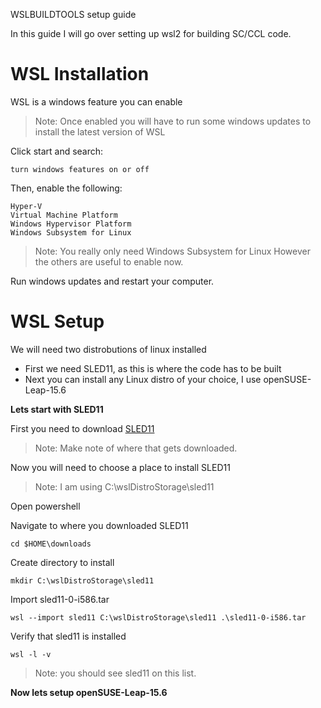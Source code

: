 WSLBUILDTOOLS setup guide

In this guide I will go over setting up wsl2 for building SC/CCL code.

# WSL Installation

WSL is a windows feature you can enable
>Note: Once enabled you will have to run some windows updates to install the latest version of WSL

Click start and search:
```
turn windows features on or off
```

Then, enable the following:
```
Hyper-V
Virtual Machine Platform
Windows Hypervisor Platform
Windows Subsystem for Linux
```
>Note: You really only need Windows Subsystem for Linux
>        However the others are useful to enable now.

Run windows updates and restart your computer.

# WSL Setup

We will need two distrobutions of linux installed
- First we need SLED11, as this is where the code has to be built
- Next you can install any Linux distro of your choice, I use openSUSE-Leap-15.6

**Lets start with SLED11**

First you need to download [SLED11](https://capstonelogistics-my.sharepoint.com/:u:/p/anthony_ledbetter/EdlROLDEiVVLkZPwJya-nFkBpigy3NB6ex3GxMbHBkT_Mg?e=y33KJd)
>Note: Make note of where that gets downloaded.

Now you will need to choose a place to install SLED11
>Note: I am using C:\wslDistroStorage\sled11

Open powershell

Navigate to where you downloaded SLED11
```
cd $HOME\downloads
```

Create directory to install
```
mkdir C:\wslDistroStorage\sled11
```

Import sled11-0-i586.tar
```
wsl --import sled11 C:\wslDistroStorage\sled11 .\sled11-0-i586.tar
```

Verify that sled11 is installed
```
wsl -l -v
```
>Note: you should see sled11 on this list.

**Now lets setup openSUSE-Leap-15.6**

